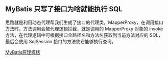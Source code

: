 ## MyBatis 只写了接口为啥就能执行 SQL

思路就是利用动态代理帮我们生成了接口的代理类，MapperProxy，在调用接口方法时，方法调用会被代理逻辑拦截，就是调用的 MapperProxy 对象的 invoke 方法，在代理逻辑中可根据接口全路径名和方法名获取到当前方法对应的 SQL，最后会使用 SqlSession 接口的方法使它能够执行查询。



[MyBatis原理概括](https://segmentfault.com/a/1190000015117926)

